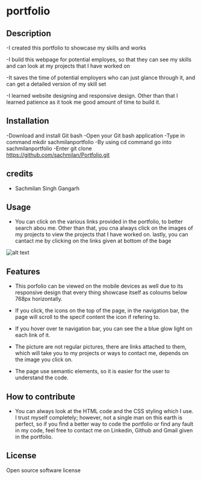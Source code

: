 # portfolio

## Description

-I created this portfolio to showcase my skills and works

-I build this webpage for potential employes, so that they can see my skills and can look at my projects that I have worked on

-It saves the time of potential employers who can just glance through it, and can get a detailed version of my skill set

-I learned website designing and responsive design. Other than that I learned patience as it took me good amount of time to build it.

## Installation

-Download and install Git bash
-Open your Git bash application
-Type in command mkdir sachmilanportfolio
-By using cd command go into sachmilanportfolio
-Enter git clone https://github.com/sachmilan/Portfolio.git

## credits

- Sachmilan Singh Gangarh

## Usage 
- You can click on the various links provided in the portfolio, to better search abou me. Other than that, you cna always click on the images of my projects to view the projects that I have worked on. lastly, you can cantact me by clicking on the links given at bottom of the bage

![alt text](assets/screenshot.png)

## Features

- This porfolio can be viewed on the mobile devices as well due to its responsive design that every thing showcase itself as coloums below 768px horizontally.

- If you click, the icons on the top of the page, in the navigation bar, the page will scroll to the specif content the icon if refering to.

- If you hover over te navigation bar, you can see the a blue glow light on each link of it.

- The picture are not regular pictures, there are links attached to them, which will take you to my projects or ways to contact me, depends on the image you click on.

- The page use semantic elements, so it is easier for the user to understand the code.

## How to contribute

- You can always look at the HTML code and the CSS styling which I use. I trust myself completely; however, not a single man on this earth is perfect, so if you find a better way to code the portfolio or find any fault in my code, feel free to contact me on Linkedin, Github and Gmail given in the portfolio.

## License

Open source software license


